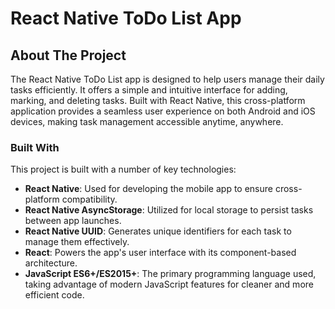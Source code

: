 # React Native ToDo List App

## About The Project

The React Native ToDo List app is designed to help users manage their daily tasks efficiently. It offers a simple and intuitive interface for adding, marking, and deleting tasks. Built with React Native, this cross-platform application provides a seamless user experience on both Android and iOS devices, making task management accessible anytime, anywhere.

### Built With

This project is built with a number of key technologies:

- **React Native**: Used for developing the mobile app to ensure cross-platform compatibility.
- **React Native AsyncStorage**: Utilized for local storage to persist tasks between app launches.
- **React Native UUID**: Generates unique identifiers for each task to manage them effectively.
- **React**: Powers the app's user interface with its component-based architecture.
- **JavaScript ES6+/ES2015+**: The primary programming language used, taking advantage of modern JavaScript features for cleaner and more efficient code.
